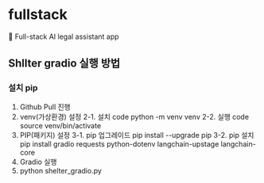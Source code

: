 # fullstack
🐢 Full-stack AI legal assistant app

## Shllter gradio 실행 방법
### 설치 pip
1. Github Pull 진행
2. venv(가상환경) 설정
2-1. 설치 code
python -m venv venv 
2-2. 실행 code
source venv/bin/activate  
3. PIP(패키지) 설정
3-1. pip 업그레이드
pip install --upgrade pip 
3-2. pip 설치
pip install gradio requests python-dotenv langchain-upstage langchain-core
4. Gradio 실행
5. python shelter_gradio.py  